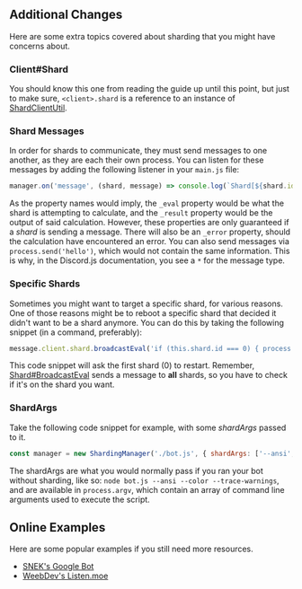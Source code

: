 ## Additional Changes

Here are some extra topics covered about sharding that you might have concerns about.

### Client#Shard
You should know this one from reading the guide up until this point, but just to make sure, `<client>.shard` is a reference to an instance of [ShardClientUtil]('https://discord.js.org/#/docs/main/stable/class/ShardClientUtil').

### Shard Messages
In order for shards to communicate, they must send messages to one another, as they are each their own process. You can listen for these messages by adding the following listener in your `main.js` file:
```js
manager.on('message', (shard, message) => console.log(`Shard[${shard.id}]:${message._eval}:${message._result}`));
```
As the property names would imply, the `_eval` property would be what the shard is attempting to calculate, and the `_result` property would be the output of said calculation. However, these properties are only guaranteed if a _shard_ is sending a message. There will also be an `_error` property, should the calculation have encountered an error.
You can also send messages via `process.send('hello')`, which would not contain the same information. This is why, in the Discord.js documentation, you see a `*` for the message type.


### Specific Shards
Sometimes you might want to target a specific shard, for various reasons. One of those reasons might be to reboot a specific shard that decided it didn't want to be a shard anymore. You can do this by taking the following snippet (in a command, preferably):
```js
message.client.shard.broadcastEval('if (this.shard.id === 0) { process.exit() }');
```
This code snippet will ask the first shard (0) to restart. Remember, [Shard#BroadcastEval](https://discord.js.org/#/docs/main/stable/class/ShardClientUtil?scrollTo=broadcastEval) sends a message to **all** shards, so you have to check if it's on the shard you want.

### ShardArgs
Take the following code snippet for example, with some _shardArgs_ passed to it.
```js
const manager = new ShardingManager('./bot.js', { shardArgs: ['--ansi', '--color', '--trace-warnings'], token });
```
The shardArgs are what you would normally pass if you ran your bot without sharding, like so: `node bot.js --ansi --color --trace-warnings`, and are available in `process.argv`, which contain an array of command line arguments used to execute the script.


## Online Examples
Here are some popular examples if you still need more resources.
* [SNEK's Google Bot](https://github.com/devsnek/googlebot)
* [WeebDev's Listen.moe](https://github.com/WeebDev/Listen.moe-Discord)
